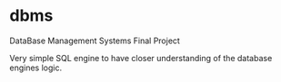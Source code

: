 dbms
====

DataBase Management Systems Final Project

Very simple SQL engine to have closer understanding of the database engines logic.
